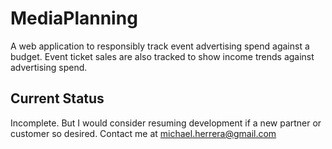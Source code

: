 # MediaPlanning

A web application to responsibly track event advertising spend against a budget.  Event ticket sales are also tracked to show income trends against advertising spend.

## Current Status

Incomplete.  But I would consider resuming development if a new partner or customer so desired.  Contact me at <a href='&#109;&#97;&#105;&#108;&#116;&#111;&#58;&#109;&#105;&#99;&#104;&#97;&#101;&#108;&#46;&#104;&#101;&#114;&#114;&#101;&#114;&#97;&#64;&#103;&#109;&#97;&#105;&#108;&#46;&#99;&#111;&#109;'>&#109;&#105;&#99;&#104;&#97;&#101;&#108;&#46;&#104;&#101;&#114;&#114;&#101;&#114;&#97;&#64;&#103;&#109;&#97;&#105;&#108;&#46;&#99;&#111;&#109;</a>
